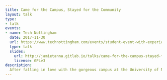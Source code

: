 ```yaml
---
title: Came for the Campus, Stayed for the Community
layout: talk
type:
- talk
events:
- name: Tech Nottingham
  date: 2017-11-30
  url: https://www.technottingham.com/events/student-event-with-experian
  type: talk
  slides:
    url: http://jamietanna.gitlab.io/talks/came-for-the-campus-stayed-for-the-community/
    license: GPLv3
description:
  After falling in love with the gorgeous campus at the University of Nottingham, Jamie found he had to come here. And when he discovered the vibrant, buzzing tech community, he found he had to stay. In this talk, Jamie will take you on his journey to coming to Nottingham, and the decisions that led to him staying. As part of that, Jamie will discuss how his decision to join Capital One's graduate scheme over a "regular role" elsewhere was a difficult one, and how he's found it since.
---
```

